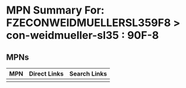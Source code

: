 



# MPN Summary For: FZECONWEIDMUELLERSL359F8 > con-weidmueller-sl35 : 90F-8

## MPNs
  

|MPN|Direct Links|Search Links|
| :--- | :--- | :--- |
||||
